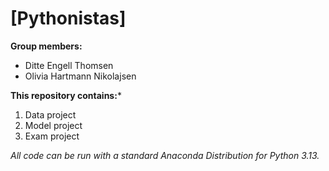 # [Pythonistas]

**Group members:**
- Ditte Engell Thomsen
- Olivia Hartmann Nikolajsen

**This repository contains:***

1. Data project
1. Model project
1. Exam project

*All code can be run with a standard Anaconda Distribution for Python 3.13.*